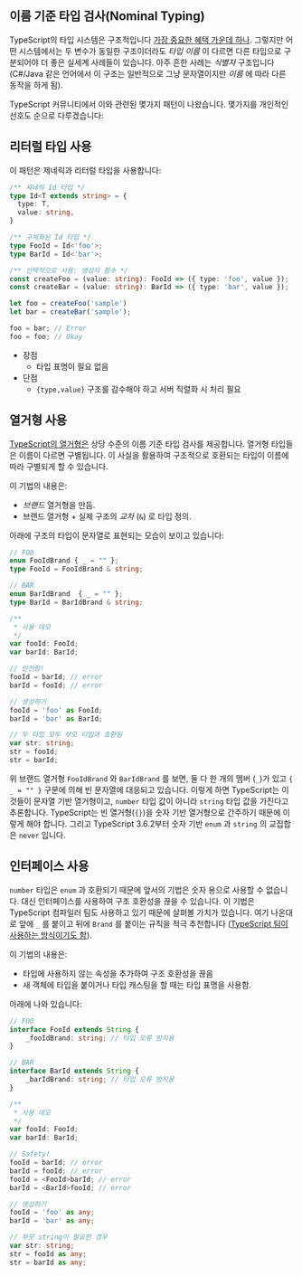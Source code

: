 ## 이름 기준 타입 검사(Nominal Typing)
TypeScript의 타입 시스템은 구조적입니다 [가장 중요한 혜택 가운데 하나](../why-typescript.md). 그렇지만 어떤 시스템에서는 두 변수가 동일한 구조이더라도 *타입 이름* 이 다르면 다른 타입으로 구분되어야 더 좋은 실세계 사례들이 있습니다. 아주 흔한 사례는 *식별자* 구조입니다 (C#/Java 같은 언어에서 이 구조는 일반적으로 그냥 문자열이지만 *이름* 에 따라 다른 동작을 하게 됨).

TypeScript 커뮤니티에서 이와 관련된 몇가지 패턴이 나왔습니다. 몇가지를 개인적인 선호도 순으로 다루겠습니다:

## 리터럴 타입 사용

이 패턴은 제네릭과 리터럴 타입을 사용합니다: 

```ts
/** 제네릭 Id 타입 */
type Id<T extends string> = {
  type: T,
  value: string,
}

/** 구체화된 Id 타입 */
type FooId = Id<'foo'>;
type BarId = Id<'bar'>;

/** 선택적으로 사용: 생성자 함수 */
const createFoo = (value: string): FooId => ({ type: 'foo', value });
const createBar = (value: string): BarId => ({ type: 'bar', value });

let foo = createFoo('sample')
let bar = createBar('sample');

foo = bar; // Error
foo = foo; // Okay
```

* 장점
  - 타입 표명이 필요 없음
* 단점
  - `{type,value}` 구조를 감수해야 하고 서버 직렬화 시 처리 필요

## 열거형 사용
[TypeScript의 열거형은](../enums.md) 상당 수준의 이름 기준 타입 검사를 제공합니다. 열거형 타입들은 이름이 다르면 구별됩니다. 이 사실을 활용하여 구조적으로 호환되는 타입이 이름에 따라 구별되게 할 수 있습니다.

이 기법의 내용은:
* *브랜드* 열거형을 만듬.
* 브랜드 열거형 + 실제 구조의 *교차* (`&`) 로 타입 정의.

아래에 구조의 타입이 문자열로 표현되는 모습이 보이고 있습니다:

```ts
// FOO
enum FooIdBrand { _ = "" };
type FooId = FooIdBrand & string;

// BAR
enum BarIdBrand  { _ = "" };
type BarId = BarIdBrand & string;

/**
 * 사용 데모
 */
var fooId: FooId;
var barId: BarId;

// 안전함!
fooId = barId; // error
barId = fooId; // error

// 생성하기
fooId = 'foo' as FooId;
barId = 'bar' as BarId;

// 두 타입 모두 부모 타입과 호환됨
var str: string;
str = fooId;
str = barId;
```

위 브랜드 열거형 ``FooIdBrand`` 와 ``BarIdBrand`` 를 보면, 둘 다 한 개의 멤버 (`_`)가 있고 ``{ _ = "" }`` 구문에 의해 빈 문자열에 대응되고 있습니다. 이렇게 하면 TypeScript는 이것들이 문자열 기반 열거형이고, ``number`` 타입 값이 아니라 ``string`` 타입 값을 가진다고 추론합니다. TypeScript는 빈 열거형(``{}``)을 숫자 기반 열거형으로 간주하기 때문에 이렇게 해야 합니다. 그리고 TypeScript 3.6.2부터 숫자 기반 ``enum`` 과 ``string`` 의 교집합은 ``never`` 입니다.

## 인터페이스 사용

`number` 타입은 `enum` 과 호환되기 때문에 앞서의 기법은 숫자 용으로 사용할 수 없습니다. 대신 인터페이스를 사용하여 구조 호환성을 끊을 수 있습니다. 이 기법은 TypeScript 컴파일러 팀도 사용하고 있기 때문에 살펴볼 가치가 있습니다. 여기 나온대로 앞에 `_` 를 붙이고 뒤에 `Brand` 를 붙이는 규칙을 적극 추천합니다 ([TypeScript 팀이 사용하는 방식이기도 함](https://github.com/Microsoft/TypeScript/blob/7b48a182c05ea4dea81bab73ecbbe9e013a79e99/src/compiler/types.ts#L693-L698)).

이 기법의 내용은:
* 타입에 사용하지 않는 속성을 추가하여 구조 호환성을 끊음
* 새 객체에 타입을 붙이거나 타입 캐스팅을 할 때는 타입 표명을 사용함.

아래에 나와 있습니다:

```ts
// FOO
interface FooId extends String {
    _fooIdBrand: string; // 타입 오류 방지용
}

// BAR
interface BarId extends String {
    _barIdBrand: string; // 타입 오류 방지용
}

/**
 * 사용 데모
 */
var fooId: FooId;
var barId: BarId;

// Safety!
fooId = barId; // error
barId = fooId; // error
fooId = <FooId>barId; // error
barId = <BarId>fooId; // error

// 생성하기
fooId = 'foo' as any;
barId = 'bar' as any;

// 부모 string이 필요한 경우
var str: string;
str = fooId as any;
str = barId as any;
```
